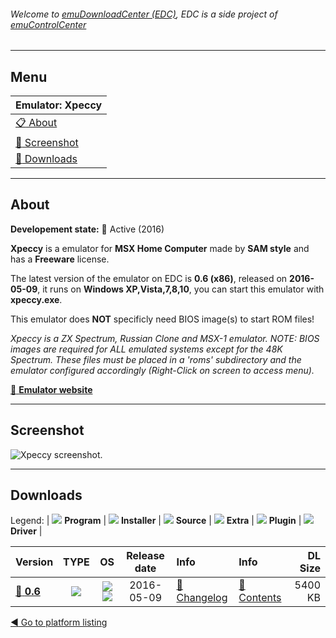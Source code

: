 ###### Welcome to [emuDownloadCenter (EDC)](https://github.com/PhoenixInteractiveNL/emuDownloadCenter/wiki/), EDC is a side project of [emuControlCenter](https://github.com/PhoenixInteractiveNL/emuControlCenter/wiki/)
***
## Menu
| **Emulator: Xpeccy** |
|:---------|
| [:clipboard: About](#about) |
| [:sunrise: Screenshot](#screenshot) |
| [:floppy_disk: Downloads](#downloads) |
***
## About
**Developement state:** :large_blue_circle: Active (2016)

**Xpeccy** is a emulator for **MSX Home Computer** made by **SAM style** and has a **Freeware** license.

The latest version of the emulator on EDC is **0.6 (x86)**, released on **2016-05-09**, it runs on **Windows XP,Vista,7,8,10**, you can start this emulator with **xpeccy.exe**.

This emulator does **NOT** specificly need BIOS image(s) to start ROM files!

_Xpeccy is a ZX Spectrum, Russian Clone and MSX-1 emulator. NOTE: BIOS images are required for ALL emulated systems except for the 48K Spectrum. These files must be placed in a 'roms' subdirectory and the emulator configured accordingly (Right-Click on screen to access menu)._

[:link: **Emulator website**](https://github.com/samstyle/Xpeccy)
***
## Screenshot
![](https://raw.githubusercontent.com/PhoenixInteractiveNL/emuDownloadCenter/master/hooks/xpeccy/emulator_screen_01.jpg "Xpeccy screenshot.")
***
## Downloads
Legend:
| ![](https://raw.githubusercontent.com/wiki/PhoenixInteractiveNL/emuDownloadCenter/images_misc/icon_program_24.png) **Program** | 
![](https://raw.githubusercontent.com/wiki/PhoenixInteractiveNL/emuDownloadCenter/images_misc/icon_installer_24.png) **Installer** | 
![](https://raw.githubusercontent.com/wiki/PhoenixInteractiveNL/emuDownloadCenter/images_misc/icon_source_code_24.png) **Source** | 
![](https://raw.githubusercontent.com/wiki/PhoenixInteractiveNL/emuDownloadCenter/images_misc/icon_extra_24.png) **Extra** | 
![](https://raw.githubusercontent.com/wiki/PhoenixInteractiveNL/emuDownloadCenter/images_misc/icon_plugin_24.png) **Plugin** | 
![](https://raw.githubusercontent.com/wiki/PhoenixInteractiveNL/emuDownloadCenter/images_misc/icon_driver_24.png) **Driver** | 
 
 
| Version  | TYPE | OS | Release date  | Info       | Info       | DL Size    |
|:---------|:----:|:--:|:-------------:|:-----------|:-----------|-----------:|
| [:floppy_disk: **0.6**](https://github.com/PhoenixInteractiveNL/edc-repo0006/raw/master/xpeccy/0.6.7z) | ![](https://raw.githubusercontent.com/wiki/PhoenixInteractiveNL/emuDownloadCenter/images_misc/icon_program_24.png) | ![](https://raw.githubusercontent.com/wiki/PhoenixInteractiveNL/emuDownloadCenter/images_misc/logo_windows_24.png)![](https://raw.githubusercontent.com/wiki/PhoenixInteractiveNL/emuDownloadCenter/images_misc/icon_32-bit_24.png) | 2016-05-09 | [:page_facing_up: Changelog](https://github.com/PhoenixInteractiveNL/edc-repo0006/blob/master/xpeccy/0.6_changelog.txt) | [:mag_right: Contents](https://github.com/PhoenixInteractiveNL/edc-repo0006/blob/master/xpeccy/0.6_contents.txt) | 5400 KB |

[:arrow_backward: Go to platform listing](https://github.com/PhoenixInteractiveNL/emuDownloadCenter/wiki/EDC-Platform-List)
